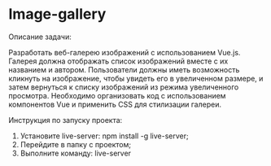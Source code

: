 # Image-gallery

Описание задачи:

Разработать веб-галерею изображений с использованием Vue.js. Галерея должна отображать список изображений вместе с их названием и автором. Пользователи должны иметь возможность кликнуть на изображение, 
чтобы увидеть его в увеличенном размере, и затем вернуться к списку изображений из режима увеличенного просмотра. Необходимо организовать код с использованием компонентов Vue и применить CSS для стилизации галереи.

Инструкция по запуску проекта:

1. Установите live-server: npm install -g live-server;
2. Перейдите в папку с проектом;
3. Выполните команду: live-server

